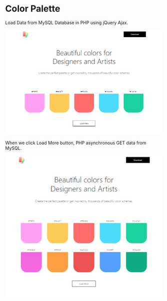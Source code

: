 # Color Palette
Load Data from MySQL Database in PHP using jQuery Ajax.

<img src="img/01.PNG">

When we click Load More button, PHP asynchronous GET data from MySQL.

<img src="img/02.PNG">
